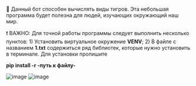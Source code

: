 🐅 Данный бот способен вычислять виды тигров. Эта небольшая программа будет полезна для людей, изучающих окружающий наш мир.

❗ ВАЖНО: Для точной работы программы следует выполнить несколько пунктов: 1) Установить виртуальное окружение **VENV**; 2) В файле с названием **1.txt** содержиться ряд библиотек, которые нужно установить в терминале. Для установки пропишите 

**pip install -r -путь к файлу-**


![image](https://github.com/user-attachments/assets/ee480308-2d25-4f65-bef1-80b3a3a109bf) ![image](https://github.com/user-attachments/assets/90dc9b3e-c49a-4c97-aeb1-3a9c6e18b144)

